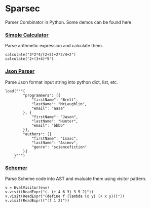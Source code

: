 # Sparsec
Parser Combinator in Python. Some demos can be found here.

### [Simple Calculator](Demos/SimpleCalc.py)
Parse arithmetic expression and calculate them.

    calculate("3*2*4/(2+2)+2*2/4+2")
    calculate("2+(3+4)*5")

### [Json Parser](Demos/JsonParser.py)
Parse Json format input string into python dict, list, etc.

    load("""{
            "programmers": [{
                "firstName": "Brett",
                "lastName": "McLaughlin",
                "email": "aaaa"
            }, {
                "firstName": "Jason",
                "lastName": "Hunter",
                "email": "bbbb"
            }],
            "authors": [{
                "firstName": "Isaac",
                "lastName": "Asimov",
                "genre": "sciencefiction"
            }]
        }""")

### [Schemer](Demos/Schemer.py)
Parse Scheme code into AST and evaluate them using visitor pattern.
    
    v = EvalVisitor(env)
    v.visit(ReadExpr("(- (+ 4 6 3) 3 5 2)"))
    v.visit(ReadExpr("(define f (lambda (x y) (+ x y)))"))
    v.visit(ReadExpr(("(f 1 2)"))
